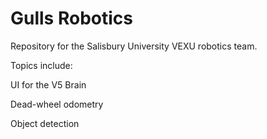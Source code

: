# Gulls Robotics
Repository for the Salisbury University VEXU robotics team. 


Topics include:

UI for the V5 Brain

Dead-wheel odometry

Object detection 
